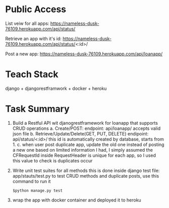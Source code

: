 # Public Access
List veiw for all apps: https://nameless-dusk-76109.herokuapp.com/api/status/

Retrieve an app with it's id: https://nameless-dusk-76109.herokuapp.com/api/status/<:id>/

Post a new app: https://nameless-dusk-76109.herokuapp.com/api/loanapp/


# Teach Stack

django + djangorestframwork + docker + heroku

# Task Summary

1. Build a Restful API wit djanogrestframework for loanapp that supports CRUD operations
   a. Create/POST: 
      endpoint: api/loanapp/
      accepts valid json file
   b. Retrieve/Update/Delete(GET, PUT, DELETE)
      endipoint: api/status/<:id>/
      this id is automatically created by database, starts from 1.
   c. when user post duplicate app, update the old one instead of posting a new one
      based on limited information I had, I simply assumed the CFRequestId inside RequestHeader is unique for each app, so I used this    value to check is duplicates occur
      
2. Write unit test suites for all methods
   this is done inside django test file: app/stauts/test.py to test CRUD methods and duplicate posts, use this command to run it 
   ```
   $python manage.py test
   ```
   
3. wrap the app with docker container and deployed it to heroku
   
   
      
